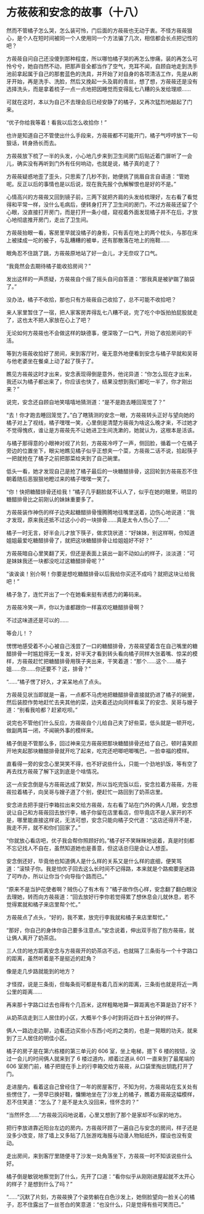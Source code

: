 # 方莜莜和安念的故事（十八）

然而不管橘子怎么哭，怎么装可怜，门后面的方莜莜也无动于衷。不怪方莜莜狠心，是个人在短时间被同一个人使用同一个方法骗了几次，相信都会长点把记性的吧？

方莜莜自问自己还没傻到那种程度，所以哪怕橘子哭的再怎么惨痛，装的再怎么可怜兮兮，她自岿然不动，把那声音全都当作了空气，充耳不闻，自顾自地走到洗手池前拿起属于自己的那套蓝色的洗具，并开始了对自身的各项清洁工作，先是从刷牙开始，再是洗手、洗脸，然后又挽起一头及肩的青丝，想了想，方莜莜还是没有选择洗头，而是拿着梳子一点一点地把因睡觉而变得乱七八糟的头发给理顺……

可就在这时，本以为自己不去理会后已经安静了的橘子，又再次猛烈地敲起了门来。

“优子你给我等着！看我以后怎么收拾你！”

也许是知道自己不管使出什么手段来，方莜莜都不可能开门，橘子气哼哼放下一句狠话，转身扬长而去。

方莜莜放下梳了一半的头发，小心地几步来到卫生间房门后贴近着门扉听了一会儿，确实没有再听到门外有任何响动，也就是说，橘子真的走了？

方莜莜疑惑地歪了歪头，只思索了几秒不到，她便挑了挑眉自言自语道：“管她呢。反正以后的事情也是以后说，现在我先报个仇解解恨也是好的不是。”

心情高兴的方莜莜又回到镜子前，三两下就把齐肩的头发给梳理好，左右看了看觉得和平常一样，没什么毛病后，便转身打开了卫生间的房门，不过方莜莜还留了个心眼，没直接打开房门，而是打开一条小缝，窥视着外面发现橘子并不在后，才放心地彻底推开房门，走出了卫生间。

方莜莜抬眼一看，客房里早就没橘子的身影，只有丢在地上的两个枕头，与那在床上被揉成一坨的被子，与乱糟糟的被单，还有那散落在地上的拖鞋……

眼角忍不住跳了跳，方莜莜原地站了好一会儿，才无奈叹了口气。

“我竟然会去期待橘子能收拾房间？”

发出这样的一声质疑，方莜莜自个摇了摇头自问自答道：“那我真是被驴踹了脑袋了。”

没办法，橘子不收拾，那也只有方莜莜自己收拾了，总不可能不收拾吧？

来人家里暂住了一宿，把人家客房弄得乱七八糟不说，完了吃个中饭拍拍屁股就走了，这也太不把人家放在心上了吧？

无论如何方莜莜也不会做这样的缺德事，便深吸了一口气，开始了收拾房间的干活。

等到方莜莜收拾好了房间，来到客厅时，毫无意外地便看到安念与橘子早就和吴哥与他老婆坐在餐桌上动了起了筷子了。

瞧见方莜莜这时才出来，安念表现得倒是意外，他诧异道：“你怎么现在才出来，我还以为橘子都出来了，你应该也快了，结果没想到我们都吃一半了，你才刚出来？”

说完，安念还自顾自地笑嘻嘻地猜测道：“是不是跑去睡回笼觉了？”

“去！你才跑去睡回笼觉了。”白了瞎猜测的安念一眼，方莜莜转头正好与望向她的橘子对上了视线，橘子嘿嘿一笑，心里倒是清楚方莜莜为啥这么晚才来，不过她才不觉得愧疚，谁让是方莜莜先不让她进卫生间洗漱的，她就认为，这根本是活该。

与橘子那得意的小眼神对视了片刻，方莜莜冷哼了一声，侧回脸，循着一个在橘子旁边的位置坐下，眼尖地瞧见橘子似乎正想夹一个菜，方莜莜二话不说，拾起筷子一把就抢在了橘子之前把那菜给夹到了自己碗里。

低头一看，她才发现自己是抢了橘子最后的一块糖醋排骨，这回轮到方莜莜忍不住朝着随后恶狠狠地瞪过来的橘子嘿嘿一笑了。

“你！快把糖醋排骨还给我！”橘子几乎翻脸就不认人了，似乎在她的眼里，明显的糖醋排骨比之前刚认的妹妹重要多了。

方莜莜装作神伤的样子边夹起糖醋排骨慢腾腾地往嘴里送着，边伤心地说道：“我才发现，原来我还抵不过这小小的一块排骨……真是太令人伤心了……”

橘子一时无言，好半会儿才放下筷子，做求饶状道：“好妹妹，别这样啊，你知道姐姐最爱吃糖醋排骨了，就把这块糖醋排骨让给姐姐好不好？”

方莜莜暗自心里笑翻了天，但还是表面上装出一副不动如山的样子，淡淡道：“可是妹妹我还一块都没吃过这糖醋排骨呢？”

“诶诶诶！别介啊！你要是想吃糖醋排骨以后我给你买还不成吗？就把这块让给我吧！”

橘子急了，连忙开出了一个在她看来挺有诱惑力的筹码来。

方莜莜冷笑一声，你以为谁都跟你一样喜欢吃糖醋排骨啊？

不过这味道还是可以的……

等会儿！？

愣愣地感受着不小心被自己浅尝了一口的糖醋排骨，方莜莜望着含在自己嘴里的糖醋排骨一时尴尬得无一复发，好半天才看到转头看向橘子同样大张着嘴、惊呆的模样，方莜莜赶忙把糖醋排骨用筷子夹出来，干笑着道：“那个……这个……橘子姐……你……你还要不？这，排骨？”

“……”橘子愣了好久，才呆呆地点了点头。

方莜莜见状当即就是一喜，一点都不马虎地把糖醋排骨直接就扔进了橘子的碗里，然后装腔作势地赶忙去夹其他的菜，边夹着还边向同样看呆了的安念、吴哥与嫂子道：“别看我哈都？赶紧吃呗。”

说完也不管他们什么反应，方莜莜自个儿给自己夹了好些菜，低头就是一顿开吃，做副两耳一闭，不闻碗外事的模样来。

橘子倒是不管那么多，回过神来见方莜莜把那块糖醋排骨还给了自己，顿时喜笑颜开地夹起那块糖醋排骨就开吃了起来，吃完还吧唧吧唧嘴巴，一脸幸福的模样。

直看得一旁的安念心里哭笑不得，也不好说些什么，只能一个劲地扒饭，等有空了再去找方莜莜了解下这到底是个啥情况。

这一点安念倒是与方莜莜达成了默契，所以当吃完饭以后，安念拉着方莜莜，方莜莜拉着橘子，向吴哥与嫂子道了个别，便赶忙一路回到了奶茶店里。

安念进去把手提行李箱拉出来交给方莜莜，左右看了站在门外的俩人几眼，安念想说让自己和方莜莜回去放行李，橘子你留在店里看店，但毕竟店不是人家开的不是，哪里能直接这样说，无法可想，安念只能向橘子交代道：“这店还得开不是，我走不开，就不和你们回家了。”

“你就放心看店吧，优子我会帮你照顾好的。”橘子好不笑眯眯地说着，真是时刻都不忘记找人不自在，虽然知道她也是善意，但这话总归是会让人想歪。

安念倒还好，毕竟他也知道俩人是什么样的关系又是什么样的底细，便笑骂道：“滚犊子你。我是怕优子回去这么长时间不记得路，本来就是个路痴要是迷路了可咋办，所以让你当个向导指个路而已。”

“原来不是当护花使者啊？贼伤心了有木有？”橘子故作伤心样，安念翻了翻白眼没去理她，转而向方莜莜道：“回去放好行李你若觉得累了想休息会儿就休息，若不觉得累就和橘子来店里帮个忙。”

方莜莜点了点头，“好的，我不累，放完行李我就和橘子来店里帮忙。”

“那好，你自己的身体你自己要多注意点。”安念说着，伸出双手抱了抱方莜莜，就让俩人离开了奶茶店。

三人住的地方距离安念与方莜莜开的奶茶店不远，也就隔了三条街与一个十字路口的距离，虽然听着是不是挺近的赶角？

像是走几步路就能到的地方？

才怪捏，说是三条街，但每条街可都是有着几百米的距离，三条街也就是将近一两公里的距离……

再来那十字路口过去也得有个几百米，这样粗略地算一算距离也不算是劲了好不？

从奶茶店走到三人居住的小区，大概半个多小时到将近四十五分钟的样子。

俩人一路边走边聊，边看还边买些小东西小吃的之类的，也是一晃眼的功夫，就来到了三人居住的明佳小区。

橘子的房子是在第六栋楼的第三单元的 606 室，坐上电梯，摁下 6 楼的按钮，没过一会儿的时间俩人就来到了 6 楼过道内，顺着过道从 601 一直来到了最尾端的 606 室房门前，橘子把提在手上的行李箱交给方莜莜，从口袋里掏出钥匙打开了门。

走进屋内，看着这自己曾经住了一年的房屋客厅，不知为何，方莜莜站在玄关处有些愣住了，一旁早已换好鞋，慵懒地坐在了沙发上的橘子，瞧着方莜莜这幅模样，忍不住笑道：“怎么了？是不是太久没回来，怪怀念的？”

“当然怀念……”方莜莜沉闷地说着，心里又想到了那个是家却不似家的地方。

把行李放进靠近阳台左边的房内，方莜莜环顾了一遍自己与安念的房间，样子还是没多少改变，除了墙上又多贴了几张游戏海报与动漫人物贴纸外，摆设也没有变动。

走出房间，来到客厅里随便寻了沙发一处角落坐下，方莜莜一时不知该说些什么好。

橘子倒是敏锐地察觉到了什么，先开了口道：“看你似乎从刚刚进屋起就不太开心的样子？是想到什么了吗？”

“……”沉默了片刻，方莜莜换了个姿势躺在白色沙发上，她侧脸望向一脸关心的橘子，忍不住露出了一丝苍白的笑意道：“也没什么，只是觉得有些可笑而已。”
